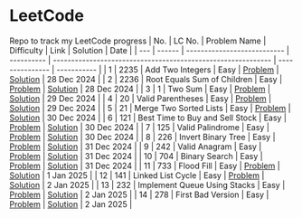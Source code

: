 # LeetCode
Repo to track my LeetCode progress
| No. | LC No. | Problem Name                | Difficulty | Link                                                         | Solution        | Date        |
| --- | ------ | --------------------------- | ---------- | ------------------------------------------------------------ | --------------- | ----------- |
| 1   | 2235   | Add Two Integers            | Easy       | [Problem](https://leetcode.com/problems/add-two-integers)            | [Solution](2235_Add_Two_Integers/Add_Two_Integers.py) | 28 Dec 2024 |
| 2   | 2236   | Root Equals Sum of Children | Easy       | [Problem](https://leetcode.com/problems/root-equals-sum-of-children) | [Solution](2236_Root_Equals_Sum_Of_Children/Root_Equals_Sum_Of_Children.py)                | 28 Dec 2024 |
| 3   | 1      | Two Sum                     | Easy       | [Problem](https://leetcode.com/problems/two-sum) | [Solution](0001_Two_Sum/Two_Sum.py) | 29 Dec 2024 |
| 4   | 20     | Valid Parentheses           | Easy       | [Problem](https://leetcode.com/problems/valid-parentheses) | [Solution](0020_Valid_Parentheses/Valid_Parentheses.py) | 29 Dec 2024 |
| 5   | 21     | Merge Two Sorted Lists      | Easy       | [Problem](https://leetcode.com/problems/merge-two-sorted-lists) | [Solution](0021_Merge_Two_Sorted_Lists/Merge_Two_Sorted_Lists.cpp) | 30 Dec 2024 |
| 6   | 121    | Best Time to Buy and Sell Stock | Easy   | [Problem](https://leetcode.com/problems/best-time-to-buy-and-sell-stock) | [Solution](0121_Best_Time_To_Buy_And_Sell_Stock/Best_Time_To_Buy_And_Sell_Stock.py) | 30 Dec 2024 |
| 7   | 125    | Valid Palindrome            | Easy       | [Problem](https://leetcode.com/problems/valid-palindrome) | [Solution](0125_Valid_Palindrome/Valid_Palindrome.py) | 30 Dec 2024 |
| 8   | 226    | Invert Binary Tree          | Easy       | [Problem](https://leetcode.com/problems/invert-binary-tree) | [Solution](0226_Invert_Binary_Tree/Invert_Binary_Tree.py) | 31 Dec 2024 |
| 9   | 242    | Valid Anagram               | Easy       | [Problem](https://leetcode.com/problems/valid-anagram) | [Solution](0242_Valid_Anagram/Valid_Anagram.py) | 31 Dec 2024 |
| 10  | 704    | Binary Search               | Easy       | [Problem](https://leetcode.com/problems/binary-search) | [Solution](0704_Binary_Search/Binary_Search.py) | 31 Dec 2024 |
| 11  | 733    | Flood Fill                  | Easy       | [Problem](https://leetcode.com/problems/flood-fill) | [Solution](0733_Flood_Fill/Flood_Fill.cpp) | 1 Jan 2025 |
| 12  | 141    | Linked List Cycle           | Easy       | [Problem](https://leetcode.com/problems/linked-list-cycle) | [Solution](0141_Linked_List_Cycle/Linked_List_Cycle.cpp) | 2 Jan 2025 |
| 13  | 232    | Implement Queue Using Stacks | Easy      | [Problem](https://leetcode.com/problems/implement-queue-using-stacks) | [Solution](0232_Implement_Queue_Using_Stacks/Implement_Queue_Using_Stacks.cpp) | 2 Jan 2025 |
| 14  | 278    | First Bad Version            | Easy      | [Problem](https://leetcode.com/problems/first-bad-version) | [Solution](0278_First_Bad_Version/First_Bad_Version.cpp) | 2 Jan 2025 |
